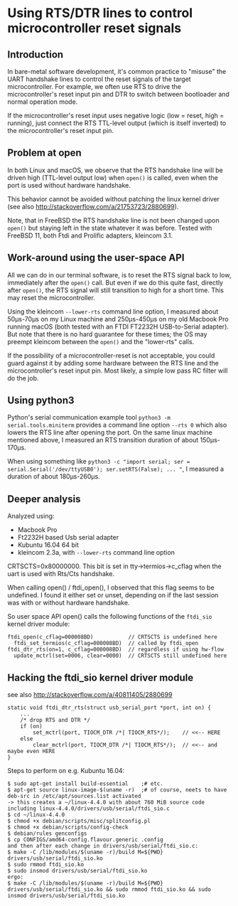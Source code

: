 Using RTS/DTR lines to control microcontroller reset signals
============================================================

Introduction
------------

In bare-metal software development, it's common practice to "misuse"
the UART handshake lines to control the reset signals of the target
microcontroller.  For example, we often use RTS to drive the
microcontroller's reset input pin and DTR to switch between bootloader
and normal operation mode.

If the microcontroller's reset input uses negative logic (low = reset,
high = running), just connect the RTS TTL-level output (which is
itself inverted) to the microcontroller's reset input pin.

Problem at open
---------------

In both Linux and macOS, we observe that the RTS handshake line will be
driven high (TTL-level output low) when `open()` is called, even when
the port is used without hardware handshake.

This behavior cannot be avoided without patching the linux kernel
driver (see also http://stackoverflow.com/a/21753723/2880699).

Note, that in FreeBSD the RTS handshake line is not been changed upon
`open()` but staying left in the state whatever it was before. Tested
with FreeBSD 11, both Ftdi and Prolific adapters, kleincom 3.1.

Work-around using the user-space API
------------------------------------

All we can do in our terminal software, is to reset the RTS signal
back to low, immediately after the `open()` call.  But even if we do
this quite fast, directly after `open()`, the RTS signal will still
transition to high for a short time. This may reset the
microcontroller.

Using the kleincom `--lower-rts` command line option, I measured about
50µs-70µs on my Linux machine and 250µs-450µs on my old Macbook Pro
running macOS (both tested with an FTDI FT2232H USB-to-Serial adapter).
But note that there is no hard guarantee for these times; the OS may
preempt kleincom between the `open()` and the "lower-rts" calls.

If the possibility of a microcontroller-reset is not acceptable, you
could guard against it by adding some hardware between the RTS line
and the microcontroller's reset input pin. Most likely, a simple low
pass RC filter will do the job.

Using python3
-------------

Python's serial communication example tool `python3 -m
serial.tools.miniterm` provides a command line option `--rts 0` which
also lowers the RTS line after opening the port.  On the same linux
machine mentioned above, I measured an RTS transition duration of
about 150µs-170µs.

When using something like `python3 -c "import serial; ser =
serial.Serial('/dev/ttyUSB0'); ser.setRTS(False); ... "`, I measured a
duration of about 180µs-260µs.

Deeper analysis
---------------

Analyzed using:

- Macbook Pro
- Ft2232H based Usb serial adapter
- Kubuntu 16.04 64 bit
- kleincom 2.3a, with `--lower-rts` command line option

CRTSCTS=0x80000000. This bit is set in tty->termios->c_cflag when the
uart is used with Rts/Cts handshake.

When calling open() / ftdi_open(), I observed that this flag seems to
be undefined. I found it either set or unset, depending on if the last
session was with or without hardware handshake.

So user space API open() calls the following functions of the
`ftdi_sio` kernel driver module:

    ftdi_open(c_cflag=000008BD)           // CRTSCTS is undefined here
      ftdi_set_termios(c_cflag=000008BD)  // called by ftdi_open
    ftdi_dtr_rts(on=1, c_cflag=000008BD)  // regardless if using hw-flow
      update_mctrl(set=0006, clear=0000)  // CRTSCTS still undefined here

Hacking the ftdi_sio kernel driver module
-----------------------------------------

see also http://stackoverflow.com/a/40811405/2880699

    static void ftdi_dtr_rts(struct usb_serial_port *port, int on) {
        ...
        /* drop RTS and DTR */
        if (on)
            set_mctrl(port, TIOCM_DTR /*| TIOCM_RTS*/);    // <<-- HERE
        else
            clear_mctrl(port, TIOCM_DTR /*| TIOCM_RTS*/);  // <<-- and maybe even HERE
    }

Steps to perform on e.g. Kubuntu 16.04:

```
$ sudo apt-get install build-essential    ;# etc.
$ apt-get source linux-image-$(uname -r)  ;# of course, neets to have deb-src in /etc/apt/sources.list activated
-> this creates a ~/linux-4.4.0 with about 760 MiB source code including linux-4.4.0/drivers/usb/serial/ftdi_sio.c
$ cd ~/linux-4.4.0
$ chmod +x debian/scripts/misc/splitconfig.pl
$ chmod +x debian/scripts/config-check
$ debian/rules genconfigs
$ cp CONFIGS/amd64-config.flavour.generic .config
and then after each change in drivers/usb/serial/ftdi_sio.c:
$ make -C /lib/modules/$(uname -r)/build M=${PWD} drivers/usb/serial/ftdi_sio.ko
$ sudo rmmod ftdi_sio.ko
$ sudo insmod drivers/usb/serial/ftdi_sio.ko
ergo:
$ make -C /lib/modules/$(uname -r)/build M=${PWD} drivers/usb/serial/ftdi_sio.ko && sudo rmmod ftdi_sio.ko && sudo insmod drivers/usb/serial/ftdi_sio.ko
```
